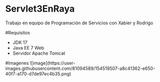 # Servlet3EnRaya
Trabajo en equipo de Programación de Servicios con Xabier y Rodrigo

#Requisitos
<ul>
  <li>
    JDK 17
  </li>
  <li>
    Java EE 7 Web
  </li>
  <li>
    Servidor Apache Tomcat
  </li>
</ul>
#Imagenes
![image](https://user-images.githubusercontent.com/81094589/154519507-a8c41362-e650-40f7-a170-d7de97ec4b35.png)

